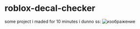 # roblox-decal-checker
some project i maded for 10 minutes i dunno
ss:
![изображение](https://github.com/bio1hazard/roblox-decal-checker/assets/153757281/746ec3b9-7e25-4b73-8952-1f18c250a744)
